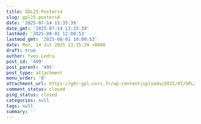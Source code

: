 ```yaml
---
title: SDL25-Posters4
slug: gpl25-posters4
date: '2025-07-14 15:35:39'
date_gmt: '2025-07-14 13:35:39'
lastmod: '2025-08-01 12:00:53'
lastmod_gmt: '2025-08-01 10:00:53'
date: Mon, 14 Jul 2025 13:35:39 +0000
draft: true
author: Yves.Ledru
post_id: '499'
post_parent: '495'
post_type: attachment
menu_order: '0'
attachment_url: https://gdr-gpl.cnrs.fr/wp-content/uploads/2025/07/GPL25-Posters4.jpg
comment_status: closed
ping_status: closed
categories: null
tags: null
summary: ''
---
```



